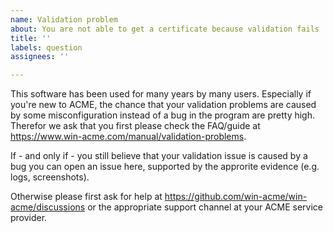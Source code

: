 ```yaml
---
name: Validation problem
about: You are not able to get a certificate because validation fails
title: ''
labels: question
assignees: ''

---
```


This software has been used for many years by many users. Especially if you're new to ACME, 
the chance that your validation problems are caused by some misconfiguration instead of a bug 
in the program are pretty high. Therefor we ask that you first please check the 
FAQ/guide at https://www.win-acme.com/manual/validation-problems.

If - and only if - you still believe that your validation issue is caused by a bug you can open 
an issue here, supported by the approrite evidence (e.g. logs, screenshots). 

Otherwise please first ask for help at https://github.com/win-acme/win-acme/discussions or 
the appropriate support channel at your ACME service provider.